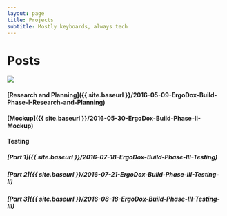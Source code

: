 ```yaml
---
layout: page
title: Projects
subtitle: Mostly keyboards, always tech
---
```


# Posts

![](http://imgur.com/RAKomIg.jpg)

#### [Research and Planning]({{ site.baseurl }}/2016-05-09-ErgoDox-Build-Phase-I-Research-and-Planning)

#### [Mockup]({{ site.baseurl }}/2016-05-30-ErgoDox-Build-Phase-II-Mockup)

#### Testing
##### [Part 1]({{ site.baseurl }}/2016-07-18-ErgoDox-Build-Phase-III-Testing)
##### [Part 2]({{ site.baseurl }}/2016-07-21-ErgoDox-Build-Phase-III-Testing-II)
##### [Part 3]({{ site.baseurl }}/2016-08-18-ErgoDox-Build-Phase-III-Testing-III)
